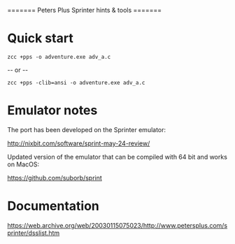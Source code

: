 ======= Peters Plus Sprinter  hints & tools =======




# Quick start

    zcc +pps -o adventure.exe adv_a.c

-- or --

    zcc +pps -clib=ansi -o adventure.exe adv_a.c

# Emulator notes

The port has been developed on the Sprinter emulator:

http://nixbit.com/software/sprint-may-24-review/

Updated version of the emulator that can be compiled with 64 bit and works on MacOS:

https://github.com/suborb/sprint

#  Documentation 

https://web.archive.org/web/20030115075023/http://www.petersplus.com/sprinter/dsslist.htm

